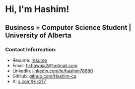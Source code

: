 # Hi, I'm Hashim!

## Business + Computer Science Student | University of Alberta

### Contact Information:
- Resume: [resume](https://drive.google.com/file/d/1nAq8Dq6wUg22Dp83PTfWojkJa7AyTfRQ/view?usp=sharing)
- Email: [hkhawaja2@hotmail.com](mailto:hkhawaja2@hotmail.com)
- LinkedIn: [linkedin.com/in/hashim78680](https://linkedin.com/in/hashim78680)
- GitHub: [github.com/Hashim-ca](https://github.com/Hashim-ca)
- X: [x.com/HIk217](https://x.com/HIk217)
